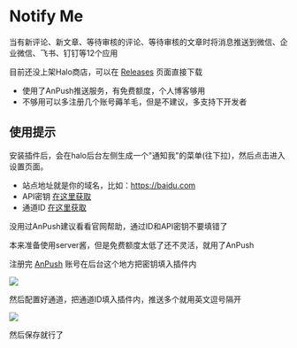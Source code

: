 # Notify Me

当有新评论、新文章、等待审核的评论、等待审核的文章时将消息推送到微信、企业微信、飞书、钉钉等12个应用

目前还没上架Halo商店，可以在 [Releases](https://github.com/monyuan/notify-me/releases) 页面直接下载

 - 使用了AnPush推送服务，有免费额度，个人博客够用
 - 不够用可以多注册几个账号薅羊毛，但是不建议，多支持下开发者

## 使用提示

安装插件后，会在halo后台左侧生成一个"通知我"的菜单(往下拉)，然后点击进入设置页面。

 - 站点地址就是你的域名，比如：https://baidu.com
 - API密钥 [在这里获取](https://anpush.com/ApPush)
 - 通道ID [在这里获取](https://anpush.com/ApChannel)

没用过AnPush建议看看官网帮助，通过ID和API密钥不要填错了


本来准备使用server酱，但是免费额度太低了还不灵活，就用了AnPush

注册完 [AnPush](https://anpush.com/welcome) 账号在后台这个地方把密钥填入插件内

![](https://s2.loli.net/2024/01/03/el8rIbotU9Ef7aQ.png)

然后配置好通道，把通道ID填入插件内，推送多个就用英文逗号隔开

![](https://s2.loli.net/2024/01/03/cV34nAKt8oxUTEh.png)

然后保存就行了